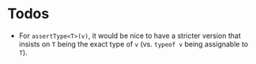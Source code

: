 # Todos

* For `assertType<T>(v)`, it would be nice to have a stricter version that insists on `T` being the exact type of `v` (vs. `typeof v` being assignable to `T`).
